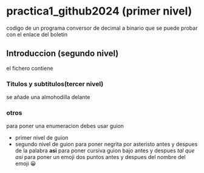 # practica1_github2024 (primer nivel)
  codigo de un programa conversor de decimal a binario que se puede probar con el enlace del boletin
## Introduccion (segundo nivel)
el fichero contiene
### Titulos y subtitulos(tercer nivel)
se añade una almohodilla delante
### otros
para poner una enumeracion debes usar guion
- primer nivel de guion
 - segundo nivel de guion
para poner negrita por asteristo antes y despues de la palabra **asi**
para poner cursiva guion bajo antes y despues _tal que asi_
para poner un emoji dos puntos antes y despues del nombre del emoji :grinning:

